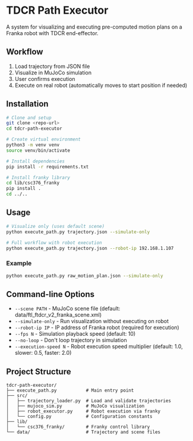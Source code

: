 # TDCR Path Executor

A system for visualizing and executing pre-computed motion plans on a Franka robot with TDCR end-effector.

## Workflow

1. Load trajectory from JSON file
2. Visualize in MuJoCo simulation
3. User confirms execution
4. Execute on real robot (automatically moves to start position if needed)

## Installation

```bash
# Clone and setup
git clone <repo-url>
cd tdcr-path-executor

# Create virtual environment
python3 -m venv venv
source venv/bin/activate

# Install dependencies
pip install -r requirements.txt

# Install franky library
cd lib/csc376_franky
pip install .
cd ../..
```

## Usage

```bash
# Visualize only (uses default scene)
python execute_path.py trajectory.json --simulate-only

# Full workflow with robot execution
python execute_path.py trajectory.json --robot-ip 192.168.1.107
```

### Example

```bash
python execute_path.py raw_motion_plan.json --simulate-only
```

## Command-line Options

- `--scene PATH` - MuJoCo scene file (default: data/ftl_ftdcr_v2_franka_scene.xml)
- `--simulate-only` - Run visualization without executing on robot
- `--robot-ip IP` - IP address of Franka robot (required for execution)
- `--fps N` - Simulation playback speed (default: 10)
- `--no-loop` - Don't loop trajectory in simulation
- `--execution-speed N` - Robot execution speed multiplier (default: 1.0, slower: 0.5, faster: 2.0)

## Project Structure

```
tdcr-path-executor/
├── execute_path.py           # Main entry point
├── src/
│   ├── trajectory_loader.py  # Load and validate trajectories
│   ├── mujoco_sim.py         # MuJoCo visualization
│   ├── robot_executor.py     # Robot execution via franky
│   └── config.py             # Configuration constants
├── lib/
│   └── csc376_franky/        # Franky control library
└── data/                     # Trajectory and scene files
```
